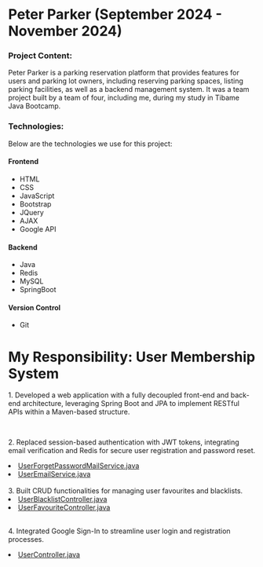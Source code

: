 <h1>Peter Parker (September 2024 - November 2024)</h1>
<h3>Project Content:</h3> 
Peter Parker is a parking reservation platform that provides features for users and parking lot owners, including reserving parking spaces, listing parking facilities, as well as a backend management system. It was a team project built by a team of four, including me, during my study in Tibame Java Bootcamp. 
<h3>Technologies:</h3>
Below are the technologies we use for this project:<br>
<h4>Frontend</h4>
<ul>
  <li>HTML</li>
  <li>CSS</li>
  <li>JavaScript</li>
  <li>Bootstrap</li>
  <li>JQuery</li>
  <li>AJAX</li>
  <li>Google API</li>
</ul>
<h4>Backend</h4>
<ul>
  <li>Java</li>
  <li>Redis</li>
  <li>MySQL</li>
  <li>SpringBoot</li>
</ul>
<h4>Version Control</h4>
<ul>
  <li>Git</li>
</ul>
<h1>My Responsibility: User Membership System</h1>
<p>1. Developed a web application with a fully decoupled front-end and back-end architecture, leveraging Spring Boot and JPA to implement RESTful APIs within a Maven-based structure.</p>
<br>
<p>2. Replaced session-based authentication with JWT tokens, integrating email verification and Redis for secure user registration and password reset.</p>
<li><a href="https://github.com/williamliu-github/PeterParker_v1.1/blob/master/backend/src/main/java/com/tibame/peterparker/service/UserForgetPasswordMailService.java">UserForgetPasswordMailService.java</a></li>
<li><a href="backend/src/main/java/com/tibame/peterparker/service/UserEmailService.java">UserEmailService.java</a></li>
<br>
3. Built CRUD functionalities for managing user favourites and blacklists.
<li><a href="https://github.com/williamliu-github/PeterParker_v1.1/blob/master/backend/src/main/java/com/tibame/peterparker/controller/UserBlacklistController.java">UserBlacklistController.java</a></li>
<li><a href="https://github.com/williamliu-github/PeterParker_v1.1/blob/master/backend/src/main/java/com/tibame/peterparker/controller/UserFavouriteController.java">UserFavouriteController.java</a></li>
<br>
<p>4. Integrated Google Sign-In to streamline user login and registration processes.</p>
<li><a href="https://github.com/williamliu-github/PeterParker_v1.1/blob/master/backend/src/main/java/com/tibame/peterparker/controller/UserController.java">UserController.java</a></li>

